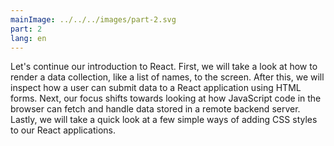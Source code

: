 ```yaml
---
mainImage: ../../../images/part-2.svg
part: 2
lang: en
---
```


<div class="intro">

Let's continue our introduction to React.
First, we will take a look at how to render a data collection, like a list of names, to the screen.
After this, we will inspect how a user can submit data to a React application using HTML forms.
Next, our focus shifts towards looking at how JavaScript code in the browser can fetch and handle data stored in a remote backend server.
Lastly, we will take a quick look at a few simple ways of adding CSS styles to our React applications.
</div>
